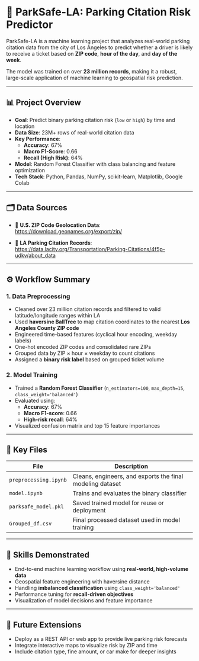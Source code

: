 # 🚗 ParkSafe-LA: Parking Citation Risk Predictor

ParkSafe-LA is a machine learning project that analyzes real-world parking citation data from the city of Los Angeles to predict whether a driver is likely to receive a ticket based on **ZIP code**, **hour of the day**, and **day of the week**.

The model was trained on over **23 million records**, making it a robust, large-scale application of machine learning to geospatial risk prediction.

---

## 📊 Project Overview

- **Goal**: Predict binary parking citation risk (`low` or `high`) by time and location
- **Data Size**: 23M+ rows of real-world citation data
- **Key Performance**:
  - **Accuracy**: 67%
  - **Macro F1-Score**: 0.66
  - **Recall (High Risk)**: 64%
- **Model**: Random Forest Classifier with class balancing and feature optimization
- **Tech Stack**: Python, Pandas, NumPy, scikit-learn, Matplotlib, Google Colab

---

## 🗂️ Data Sources

- 📍 **U.S. ZIP Code Geolocation Data**:  
  https://download.geonames.org/export/zip/

- 🚗 **LA Parking Citation Records**:  
  https://data.lacity.org/Transportation/Parking-Citations/4f5p-udkv/about_data

---

## ⚙️ Workflow Summary

### 1. Data Preprocessing
- Cleaned over 23 million citation records and filtered to valid latitude/longitude ranges within LA
- Used **haversine BallTree** to map citation coordinates to the nearest **Los Angeles County ZIP code**
- Engineered time-based features (cyclical hour encoding, weekday labels)
- One-hot encoded ZIP codes and consolidated rare ZIPs
- Grouped data by ZIP × hour × weekday to count citations
- Assigned a **binary risk label** based on grouped ticket volume

### 2. Model Training
- Trained a **Random Forest Classifier** (`n_estimators=100`, `max_depth=15`, `class_weight='balanced'`)
- Evaluated using:
  - **Accuracy**: 67%
  - **Macro F1-score**: 0.66
  - **High-risk recall**: 64%
- Visualized confusion matrix and top 15 feature importances

---

## 📁 Key Files

| File | Description |
|------|-------------|
| `preprocessing.ipynb` | Cleans, engineers, and exports the final modeling dataset |
| `model.ipynb`         | Trains and evaluates the binary classifier |
| `parksafe_model.pkl`  | Saved trained model for reuse or deployment |
| `Grouped_df.csv`      | Final processed dataset used in model training |

---

## 🧠 Skills Demonstrated

- End-to-end machine learning workflow using **real-world, high-volume data**
- Geospatial feature engineering with haversine distance
- Handling **imbalanced classification** using `class_weight='balanced'`
- Performance tuning for **recall-driven objectives**
- Visualization of model decisions and feature importance

---

## 🚀 Future Extensions
- Deploy as a REST API or web app to provide live parking risk forecasts
- Integrate interactive maps to visualize risk by ZIP and time
- Include citation type, fine amount, or car make for deeper insights

